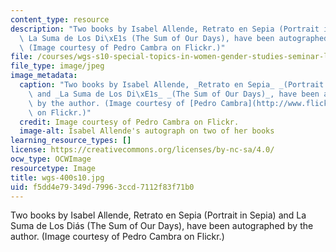 ```yaml
---
content_type: resource
description: "Two books by Isabel Allende, Retrato en Sepia (Portrait in Sepia) and\
  \ La Suma de Los Di\xE1s (The Sum of Our Days), have been autographed by the author.\
  \ (Image courtesy of Pedro Cambra on Flickr.)"
file: /courses/wgs-s10-special-topics-in-women-gender-studies-seminar-latina-womens-voices-spring-2010/f5dd4e79349d79963ccd7112f83f71b0_wgs-400s10.jpg
file_type: image/jpeg
image_metadata:
  caption: "Two books by Isabel Allende, _Retrato en Sepia_ _(Portrait in Sepia)_\
    \ and _La Suma de Los Di\xE1s_ _(The Sum of Our Days)_, have been autographed\
    \ by the author. (Image courtesy of [Pedro Cambra](http://www.flickr.com/photos/pcambra/2436665923/)\
    \ on Flickr.)"
  credit: Image courtesy of Pedro Cambra on Flickr.
  image-alt: Isabel Allende's autograph on two of her books
learning_resource_types: []
license: https://creativecommons.org/licenses/by-nc-sa/4.0/
ocw_type: OCWImage
resourcetype: Image
title: wgs-400s10.jpg
uid: f5dd4e79-349d-7996-3ccd-7112f83f71b0
---
```

Two books by Isabel Allende, Retrato en Sepia (Portrait in Sepia) and La Suma de Los Diás (The Sum of Our Days), have been autographed by the author. (Image courtesy of Pedro Cambra on Flickr.)